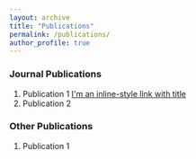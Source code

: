 ```yaml
---
layout: archive
title: "Publications"
permalink: /publications/
author_profile: true
---
```


<!--
{% if author.googlescholar %}
  You can also find my articles on <u><a href="{{author.googlescholar}}">my Google Scholar profile</a>.</u>
{% endif %}
-->

<!--
{% include base_path %}
-->

<!--
{% for post in site.publications reversed %}
  {% include archive-single.html %}
{% endfor %}
-->

### Journal Publications
1. Publication 1
[I'm an inline-style link with title](https://www.google.com "Google's Homepage")
2. Publication 2

### Other Publications
1. Publication 1

